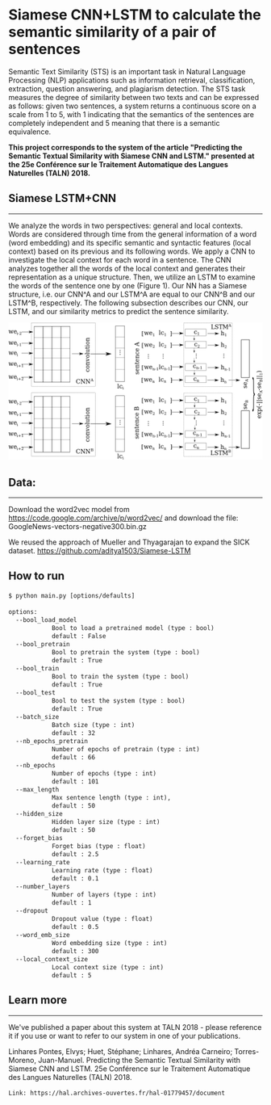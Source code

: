 # Siamese CNN+LSTM to calculate the semantic similarity of a pair of sentences

Semantic Text Similarity (STS) is an important task in Natural Language Processing (NLP) applications such as information retrieval,  classification, extraction, question answering, and plagiarism detection. The STS task measures the degree of similarity between two texts and can be expressed as follows: given two sentences, a system returns a continuous score on a scale from 1 to 5, with 1 indicating that the semantics of the sentences are completely independent and 5 meaning that there is a semantic equivalence.

**This project corresponds to the system of the article "Predicting the Semantic Textual Similarity with Siamese CNN and LSTM." presented at the 25e Conférence sur le Traitement Automatique des Langues Naturelles (TALN) 2018.**

## Siamese LSTM+CNN
------------------------
We analyze the words in two perspectives: general and local contexts. Words are considered through time from the general information of a word (word embedding) and its specific semantic and syntactic features (local context) based on its previous and its following words. We apply a CNN to investigate the local context for each word in a sentence. The CNN analyzes together all the words of the local context and generates their representation as a unique structure. Then, we utilize an LSTM to examine the words of the sentence one by one (Figure 1).  Our NN has a Siamese structure, i.e. our CNN^A and our LSTM^A are equal to our CNN^B and our LSTM^B, respectively. The following subsection describes our CNN, our LSTM, and our similarity metrics to predict the sentence similarity.

![Figure : Siamese CNN+LSTM architecture](images/arch.png)

## Data:
------------------------
Download the word2vec model from https://code.google.com/archive/p/word2vec/ and download the file: GoogleNews-vectors-negative300.bin.gz

We reused the approach of Mueller and Thyagarajan to expand the SICK dataset. https://github.com/aditya1503/Siamese-LSTM

## How to run

```
$ python main.py [options/defaults]

options:
  --bool_load_model 
            Bool to load a pretrained model (type : bool)
            default : False
  --bool_pretrain
            Bool to pretrain the system (type : bool)
            default : True
  --bool_train
            Bool to train the system (type : bool)
            default : True
  --bool_test
            Bool to test the system (type : bool)
            default : True
  --batch_size
            Batch size (type : int)
            default : 32
  --nb_epochs_pretrain
            Number of epochs of pretrain (type : int)
            default : 66
  --nb_epochs
            Number of epochs (type : int)
            default : 101
  --max_length
            Max sentence length (type : int), 
            default : 50
  --hidden_size
            Hidden layer size (type : int)
            default : 50
  --forget_bias
            Forget bias (type : float)
            default : 2.5
  --learning_rate
            Learning rate (type : float)
            default : 0.1
  --number_layers
            Number of layers (type : int)
            default : 1
  --dropout
            Dropout value (type : float)
            default : 0.5
  --word_emb_size
            Word embedding size (type : int)
            default : 300
  --local_context_size
            Local context size (type : int)
            default : 5
```

## Learn more
------------------------
We've published a paper about this system at TALN 2018 - please reference it if you use or want to refer to our system in one of your publications.

Linhares Pontes, Elvys; Huet, Stéphane; Linhares, Andréa Carneiro; Torres-Moreno, Juan-Manuel. Predicting the Semantic Textual Similarity with Siamese CNN and LSTM. 25e Conférence sur le Traitement Automatique des Langues Naturelles (TALN) 2018.

    Link: https://hal.archives-ouvertes.fr/hal-01779457/document


